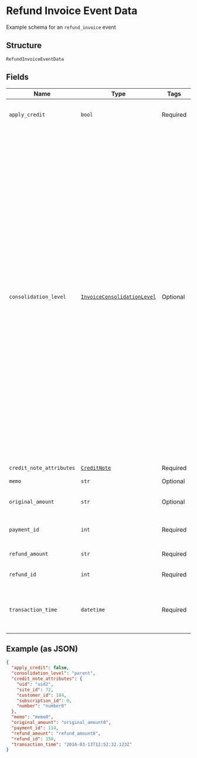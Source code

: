 
# Refund Invoice Event Data

Example schema for an `refund_invoice` event

## Structure

`RefundInvoiceEventData`

## Fields

| Name | Type | Tags | Description |
|  --- | --- | --- | --- |
| `apply_credit` | `bool` | Required | If true, credit was created and applied it to the invoice. |
| `consolidation_level` | [`InvoiceConsolidationLevel`](../../doc/models/invoice-consolidation-level.md) | Optional | Consolidation level of the invoice, which is applicable to invoice consolidation.  It will hold one of the following values:<br><br>* "none": A normal invoice with no consolidation.<br>* "child": An invoice segment which has been combined into a consolidated invoice.<br>* "parent": A consolidated invoice, whose contents are composed of invoice segments.<br><br>"Parent" invoices do not have lines of their own, but they have subtotals and totals which aggregate the member invoice segments.<br><br>See also the [invoice consolidation documentation](https://chargify.zendesk.com/hc/en-us/articles/4407746391835). |
| `credit_note_attributes` | [`CreditNote`](../../doc/models/credit-note.md) | Required | - |
| `memo` | `str` | Optional | The refund memo. |
| `original_amount` | `str` | Optional | The full, original amount of the refund. |
| `payment_id` | `int` | Required | The ID of the payment transaction to be refunded. |
| `refund_amount` | `str` | Required | The amount of the refund. |
| `refund_id` | `int` | Required | The ID of the refund transaction. |
| `transaction_time` | `datetime` | Required | The time the refund was applied, in ISO 8601 format, i.e. "2019-06-07T17:20:06Z" |

## Example (as JSON)

```json
{
  "apply_credit": false,
  "consolidation_level": "parent",
  "credit_note_attributes": {
    "uid": "uid2",
    "site_id": 72,
    "customer_id": 184,
    "subscription_id": 0,
    "number": "number0"
  },
  "memo": "memo0",
  "original_amount": "original_amount0",
  "payment_id": 114,
  "refund_amount": "refund_amount8",
  "refund_id": 158,
  "transaction_time": "2016-03-13T12:52:32.123Z"
}
```

